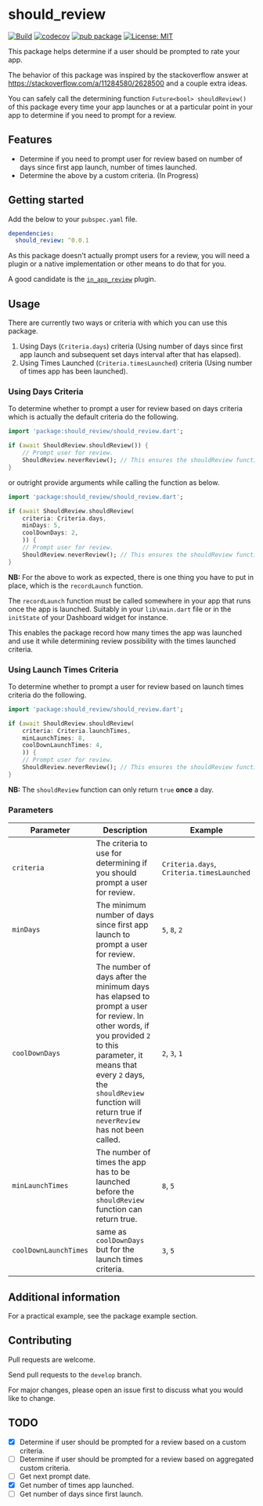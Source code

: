 # should_review

[![Build](https://github.com/francis94c/should_review/actions/workflows/main.yml/badge.svg)](https://github.com/francis94c/should_review/actions/workflows/main.yml) [![codecov](https://codecov.io/gh/francis94c/should_review/branch/master/graph/badge.svg?token=KCPSZJHEO9)](https://codecov.io/gh/francis94c/should_review) [![pub package](https://img.shields.io/pub/v/should_review.svg)](https://pub.dev/packages/should_review) [![License: MIT](https://img.shields.io/badge/License-MIT-yellow.svg)](https://opensource.org/licenses/MIT)

This package helps determine if a user should be prompted to rate your app.

The behavior of this package was inspired by the stackoverflow answer at https://stackoverflow.com/a/11284580/2628500 and a couple extra ideas.

You can safely call the determining function `Future<bool> shouldReview()` of this package every time your app launches or at a particular point in your app to determine if you need to prompt for a review.

## Features

- Determine if you need to prompt user for review based on number of days since first app launch, number of times launched.
- Determine the above by a custom criteria. (In Progress)

## Getting started

Add the below to your `pubspec.yaml` file.

```yaml
dependencies:
  should_review: ^0.0.1
```

As this package doesn't actually prompt users for a review, you will need a plugin or a native implementation or other means to do that for you.

A good candidate is the [`in_app_review`](https://pub.dev/packages/in_app_review) plugin.

## Usage

There are currently two ways or criteria with which you can use this package.

1. Using Days (`Criteria.days`) criteria (Using number of days since first app launch and subsequent set days interval after that has elapsed).
2. Using Times Launched (`Criteria.timesLaunched`) criteria (Using number of times app has been launched).

### Using Days Criteria

To determine whether to prompt a user for review based on days criteria which is actually the default criteria do the following.

```dart
import 'package:should_review/should_review.dart';

if (await ShouldReview.shouldReview()) {
    // Prompt user for review.
    ShouldReview.neverReview(); // This ensures the shouldReview function never returns true again.
}
```

or outright provide arguments while calling the function as below.

```dart
import 'package:should_review/should_review.dart';

if (await ShouldReview.shouldReview(
    criteria: Criteria.days,
    minDays: 5,
    coolDownDays: 2,
    )) {
    // Prompt user for review.
    ShouldReview.neverReview(); // This ensures the shouldReview function never returns true again.
}
```
__NB:__ For the above to work as expected, there is one thing you have to put in place, which is the `recordLaunch` function.

The `recordLaunch` function must be called somewhere in your app that runs once the app is launched. Suitably in your `lib\main.dart` file or in the `initState` of your Dashboard widget for instance.

This enables the package record how many times the app was launched and use it while determining review possibility with the times launched criteria.

### Using Launch Times Criteria

To determine whether to prompt a user for review based on launch times criteria do the following.

```dart
import 'package:should_review/should_review.dart';

if (await ShouldReview.shouldReview(
    criteria: Criteria.launchTimes,
    minLaunchTimes: 8,
    coolDownLaunchTimes: 4,
    )) {
    // Prompt user for review.
    ShouldReview.neverReview(); // This ensures the shouldReview function never returns true again.
}
```

__NB:__ The `shouldReview` function can only return `true` __once__ a day.

### Parameters

| Parameter             | Description                                                                                                                                                                                                                                                 | Example                                   |
|-----------------------|-------------------------------------------------------------------------------------------------------------------------------------------------------------------------------------------------------------------------------------------------------------|-------------------------------------------|
| `criteria`            | The criteria to use for determining if you should prompt a user for review.                                                                                                                                                                                 | `Criteria.days`, `Criteria.timesLaunched` |
| `minDays`             | The minimum number of days since first app launch to prompt a user for review.                                                                                                                                                                              | `5`, `8`, `2`                             |
| `coolDownDays`        | The number of days after the minimum days has elapsed to prompt a user for review. In other words, if you provided `2` to this parameter, it means that every `2` days, the `shouldReview` function will return true if `neverReview` has not been called. | `2`, `3`, `1`                             |
| `minLaunchTimes`      | The number of times the app has to be launched before the `shouldReview` function can return true.                                                                                                                                                          | `8`, `5`                                  |
| `coolDownLaunchTimes` | same as `coolDownDays` but for the launch times criteria.                                                                                                                                                                                                   | `3`, `5`                                  |

## Additional information

For a practical example, see the package example section.

## Contributing

Pull requests are welcome.

Send pull requests to the `develop` branch.

For major changes, please open an issue first to discuss what you would like to change.

## TODO

- [x] Determine if user should be prompted for a review based on a custom criteria.
- [ ] Determine if user should be prompted for a review based on aggregated custom criteria.
- [ ] Get next prompt date.
- [x] Get number of times app launched.
- [ ] Get number of days since first launch.
